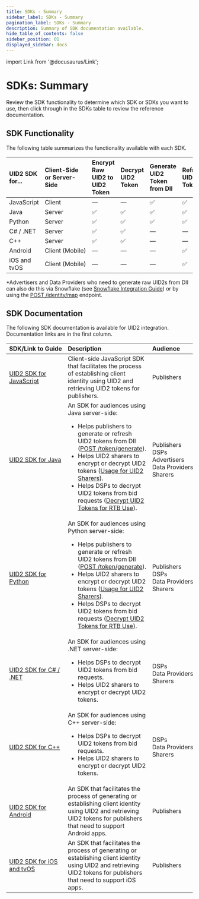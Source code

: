 ```yaml
---
title: SDKs - Summary
sidebar_label: SDKs - Summary
pagination_label: SDKs - Summary
description: Summary of SDK documentation available.
hide_table_of_contents: false
sidebar_position: 01
displayed_sidebar: docs
---
```


import Link from '@docusaurus/Link';

# SDKs: Summary

Review the SDK functionality to determine which SDK or SDKs you want to use, then click through in the SDKs table to review the reference documentation.

## SDK Functionality

The following table summarizes the functionality available with each SDK.

| UID2 SDK for... | Client-Side or Server-Side | Encrypt Raw UID2 to UID2 Token | Decrypt UID2 Token | Generate UID2 Token from DII | Refresh UID2 Token | Generate Raw UID2 from DII&ast; |
|:----------------| :--- |  :--- | :--- | :--- | :--- | :--- |
| JavaScript      | Client| &#8212; | &#8212; | &#9989; | &#9989; | &#8212; |
| Java            | Server | &#9989; | &#9989; | &#9989; | &#9989; | &#9989; |
| Python          | Server | &#9989; | &#9989; | &#9989; | &#9989; | &#8212; |
| C# / .NET       | Server | &#9989; | &#9989; | &#8212; | &#8212; | &#8212; |
| C++             | Server | &#9989; | &#9989; | &#8212; | &#8212; | &#8212; |
| Android         | Client&nbsp;(Mobile) | &#8212; | &#8212; | &#8212; | &#9989; | &#9989; |
| iOS and tvOS    | Client (Mobile)| &#8212; | &#8212; | &#8212;| &#9989; |&#9989; |

&ast;Advertisers and Data Providers who need to generate raw UID2s from DII can also do this via Snowflake (see [Snowflake Integration Guide](../guides/snowflake_integration.md)) or by using the [POST&nbsp;/identity/map](../endpoints/post-identity-map.md) endpoint.

<!-- &#9989; = Supported | &#10060; = Not Supported | &#8212; = Not Supported -->

## SDK Documentation

The following SDK documentation is available for UID2 integration. Documentation links are in the first column.

| SDK/Link&nbsp;to&nbsp;Guide                             | Description                                                                                                                                                                                                                                                                                                                                                                                                                                                                                                                                     | Audience
|:--------------------------------------------------------|:------------------------------------------------------------------------------------------------------------------------------------------------------------------------------------------------------------------------------------------------------------------------------------------------------------------------------------------------------------------------------------------------------------------------------------------------------------------------------------------------------------------------------------------------| :--- |
| [UID2 SDK for JavaScript](client-side-identity.md)      | Client-side JavaScript SDK that facilitates the process of establishing client identity using UID2 and retrieving UID2 tokens for publishers.                                                                                                                                                                                                                                                                                                                                                                                                   | Publishers |
| [UID2 SDK for Java](uid2-sdk-ref-java.md)               | An SDK for audiences using Java server-side:<ul><li>Helps publishers to generate or refresh UID2 tokens from <Link href="../ref-info/glossary-uid#gl-dii">DII</Link> ([POST&nbsp;/token/generate](../endpoints/post-token-generate)).</li><li>Helps UID2 sharers to encrypt or decrypt UID2 tokens ([Usage for UID2 Sharers](uid2-sdk-ref-java.md#usage-for-uid2-sharers)).</li><li>Helps DSPs to decrypt UID2 tokens from bid requests ([Decrypt UID2 Tokens for RTB Use](guides/dsp-guide.md#decrypt-uid2-tokens-for-rtb-use)).</li></ul>     | Publishers<br/>DSPs<br/>Advertisers<br/>Data&nbsp;Providers<br/>Sharers |
| [UID2 SDK for Python](uid2-sdk-ref-python.md)           | An SDK for audiences using Python server-side:<ul><li>Helps publishers to generate or refresh UID2 tokens from <Link href="../ref-info/glossary-uid#gl-dii">DII</Link> ([POST&nbsp;/token/generate](../endpoints/post-token-generate)).</li><li>Helps UID2 sharers to encrypt or decrypt UID2 tokens ([Usage for UID2 Sharers](uid2-sdk-ref-python.md#usage-for-uid2-sharers)).</li><li>Helps DSPs to decrypt UID2 tokens from bid requests ([Decrypt UID2 Tokens for RTB Use](guides/dsp-guide.md#decrypt-uid2-tokens-for-rtb-use)).</li></ul> | Publishers<br/>DSPs<br/>Data Providers<br/>Sharers |
| [UID2 SDK for C# / .NET](uid2-sdk-ref-csharp-dotnet.md) | An SDK for audiences using .NET server-side:<ul><li>Helps DSPs to decrypt UID2 tokens from bid requests.</li><li>Helps UID2 sharers to encrypt or decrypt UID2 tokens.</li></ul>                                                                                                                                                                                                                                                                                                                                                                | DSPs<br/>Data Providers<br/>Sharers |
| [UID2 SDK for C++](uid2-sdk-ref-cplusplus.md)           | An SDK for audiences using C++ server-side:<ul><li>Helps DSPs to decrypt UID2 tokens from bid requests.</li><li>Helps UID2 sharers to encrypt or decrypt UID2 tokens.</li></ul>                                                                                                                                                                                                                                                                                                                                                                 | DSPs<br/>Data Providers<br/>Sharers |
| [UID2 SDK for Android](uid2-sdk-ref-android.md)         | An SDK that facilitates the process of generating or establishing client identity using UID2 and retrieving UID2 tokens for publishers that need to support Android apps.                                                                                                                                                                                                                                                                                                                                                                                     | Publishers |
| [UID2 SDK for iOS and tvOS](uid2-sdk-ref-ios.md)        | An SDK that facilitates the process of generating or establishing client identity using UID2 and retrieving UID2 tokens for publishers that need to support iOS apps.                                                                                                                                                                                                                                                                                                                                                                           | Publishers |

